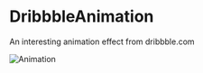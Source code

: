 DribbbleAnimation
=================

An interesting animation effect from dribbble.com

![Animation](https://d13yacurqjgara.cloudfront.net/users/25514/screenshots/1749645/contact-sync-chat-iphone-app-ui-ramotion.gif)

